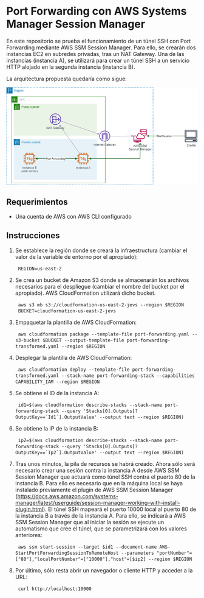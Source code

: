 # **Port Forwarding con AWS Systems Manager Session Manager**
En este repositorio se prueba el funcionamiento de un túnel SSH con Port Forwarding mediante AWS SSM Session Manager. Para ello, se crearán dos instancias EC2 en subredes privadas, tras un NAT Gateway. Una de las instancias (instancia A), se utilizará para crear un túnel SSH a un servicio HTTP alojado en la segunda instancia (instancia B).

La arquitectura propuesta quedaría como sigue:

![Arquitectura](images/port-forwarding.png)

## **Requerimientos**

* Una cuenta de AWS con AWS CLI configurado

## **Instrucciones**

1. Se establece la región donde se creará la infraestructura (cambiar el valor de la variable de entorno por el apropiado):
        
        REGION=us-east-2

2. Se crea un bucket de Amazon S3 donde se almacenarán los archivos necesarios para el despliegue (cambiar el nombre del bucket por el apropiado). AWS CloudFormation utilizará dicho bucket.

        aws s3 mb s3://cloudformation-us-east-2-jevs --region $REGION
        BUCKET=cloudformation-us-east-2-jevs

3. Empaquetar la plantilla de AWS CloudFormation:

        aws cloudformation package --template-file port-forwarding.yaml --s3-bucket $BUCKET --output-template-file port-forwarding-transformed.yaml --region $REGION

4. Desplegar la plantilla de AWS CloudFormation:

        aws cloudformation deploy --template-file port-forwarding-transformed.yaml --stack-name port-forwarding-stack --capabilities CAPABILITY_IAM --region $REGION

5. Se obtiene el ID de la instancia A:

        id1=$(aws cloudformation describe-stacks --stack-name port-forwarding-stack --query 'Stacks[0].Outputs[?OutputKey==`Id1`].OutputValue' --output text --region $REGION)

6. Se obtiene la IP de la instancia B:

        ip2=$(aws cloudformation describe-stacks --stack-name port-forwarding-stack --query 'Stacks[0].Outputs[?OutputKey==`Ip2`].OutputValue' --output text --region $REGION)

7. Tras unos minutos, la pila de recursos se habrá creado. Ahora sólo será necesario crear una sesión contra la instancia A desde AWS SSM Session Manager que actuará como túnel SSH contra el puerto 80 de la instancia B. Para ello es necesario que en la máquina local se haya instalado previamente el plugin de AWS SSM Session Manager (https://docs.aws.amazon.com/systems-manager/latest/userguide/session-manager-working-with-install-plugin.html). El túnel SSH mapeará el puerto 10000 local al puerto 80 de la instancia B a través de la instancia A. Para ello, se indicará a AWS SSM Session Manager que al iniciar la sesión se ejecute un automatismo que cree el túnel, que se parametrizará con los valores anteriores:

        aws ssm start-session --target $id1 --document-name AWS-StartPortForwardingSessionToRemoteHost --parameters "portNumber"=["80"],"localPortNumber"=["10000"],"host"=[$ip2] --region $REGION

8. Por último, sólo resta abrir un navegador o cliente HTTP y acceder a la URL:

        curl http://localhost:10000
